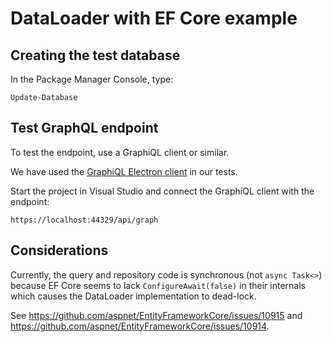# DataLoader with EF Core example

## Creating the test database

In the Package Manager Console, type:

    Update-Database

## Test GraphQL endpoint

To test the endpoint, use a GraphiQL client or similar.

We have used the [GraphiQL Electron client](https://electronjs.org/apps/graphiql) in our tests.

Start the project in Visual Studio and connect the GraphiQL client with the endpoint:

    https://localhost:44329/api/graph

## Considerations

Currently, the query and repository code is synchronous (not `async Task<>`) because EF Core seems to lack `ConfigureAwait(false)` in their internals which causes the DataLoader implementation to dead-lock.

See https://github.com/aspnet/EntityFrameworkCore/issues/10915 and https://github.com/aspnet/EntityFrameworkCore/issues/10914.
